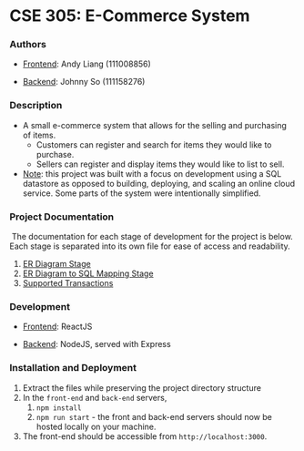# CSE 305: E-Commerce System
### Authors

- <u>Frontend</u>: Andy Liang (111008856)

- <u>Backend</u>: Johnny So (111158276)

  

### Description

- A small e-commerce system that allows for the selling and purchasing of items.
  - Customers can register and search for items they would like to purchase.
  - Sellers can register and display items they would like to list to sell.
- <u>Note</u>: this project was built with a focus on development using a SQL datastore as opposed to building, deploying, and scaling an online cloud service. Some parts of the system were intentionally simplified.



### Project Documentation

​	The documentation for each stage of development for the project is below. Each stage is separated into its own file for ease of access and readability.

1. [ER Diagram Stage](docs/er_description.pdf)
2. [ER Diagram to SQL Mapping Stage](docs/sql_description.pdf)
3. [Supported Transactions](docs/transactions.pdf)



### Development

- <u>Frontend</u>: ReactJS

- <u>Backend</u>: NodeJS, served with Express

  

### Installation and Deployment

1. Extract the files while preserving the project directory structure
2. In the `front-end` and `back-end` servers,
   1. `npm install`
   2. `npm run start` - the front and back-end servers should now be hosted locally on your machine.
3. The front-end should be accessible from `http://localhost:3000`.